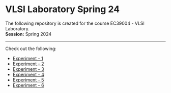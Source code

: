 # VLSI Laboratory Spring 24
The following repository is created for the course EC39004 - VLSI Laboratory. <br>
**Session:** Spring 2024
****
Check out the following:
- [Experiment - 1](/Experiment%20-%201/) <br>
- [Experiment - 2](/Experiment%20-%202/) <br>
- [Experiment - 3](/Experiment%20-%203/) <br>
- [Experiment - 4](/Experiment%20-%204/) <br>
- [Experiment - 5](/Experiment%20-%205/) <br>
- [Experiment - 6](/Experiment%20-%206/) <br>
